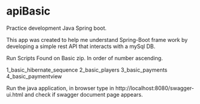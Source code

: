 # apiBasic
Practice development Java Spring boot. 

This app was created to help me understand Spring-Boot frame work by developing a simple rest API that interacts with a mySql DB.


Run Scripts Found on Basic zip. In order of number ascending. 

1_basic_hibernate_sequence
2_basic_players
3_basic_payments
4_basic_paymentview

Run the java application, in browser type in http://localhost:8080/swagger-ui.html and check if swagger document page appears.
